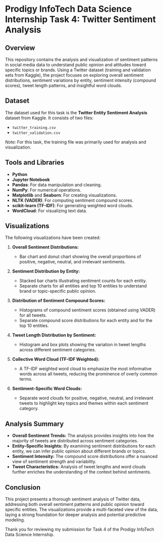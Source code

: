 # Prodigy InfoTech Data Science Internship Task 4: Twitter Sentiment Analysis

## Overview

This repository contains the analysis and visualization of sentiment patterns in social media data to understand public opinion and attitudes toward specific topics or brands. Using a Twitter dataset (training and validation sets from Kaggle), the project focuses on exploring overall sentiment distributions, sentiment variations by entity, sentiment intensity (compound scores), tweet length patterns, and insightful word clouds.

## Dataset

The dataset used for this task is the **Twitter Entity Sentiment Analysis** dataset from Kaggle. It consists of two files:
- `twitter_training.csv`
- `twitter_validation.csv`

*Note:* For this task, the training file was primarily used for analysis and visualization.

## Tools and Libraries

- **Python**
- **Jupyter Notebook**
- **Pandas**: For data manipulation and cleaning.
- **NumPy**: For numerical operations.
- **Matplotlib** and **Seaborn**: For creating visualizations.
- **NLTK (VADER)**: For computing sentiment compound scores.
- **scikit-learn (TF-IDF)**: For generating weighted word clouds.
- **WordCloud**: For visualizing text data.

## Visualizations

The following visualizations have been created:

1. **Overall Sentiment Distributions:**
   - Bar chart and donut chart showing the overall proportions of positive, negative, neutral, and irrelevant sentiments.

2. **Sentiment Distribution by Entity:**
   - Stacked bar charts illustrating sentiment counts for each entity.
   - Separate charts for all entities and top 10 entities to understand brand or topic-specific public opinion.

3. **Distribution of Sentiment Compound Scores:**
   - Histograms of compound sentiment scores (obtained using VADER) for all tweets.
   - Separate compound score distributions for each entity and for the top 10 entities.

4. **Tweet Length Distribution by Sentiment:**
   - Histogram and box plots showing the variation in tweet lengths across different sentiment categories.

5. **Collective Word Cloud (TF-IDF Weighted):**
   - A TF-IDF weighted word cloud to emphasize the most informative words across all tweets, reducing the prominence of overly common terms.

6. **Sentiment-Specific Word Clouds:**
   - Separate word clouds for positive, negative, neutral, and irrelevant tweets to highlight key topics and themes within each sentiment category.

## Analysis Summary

- **Overall Sentiment Trends:** The analysis provides insights into how the majority of tweets are distributed across sentiment categories.
- **Entity-Specific Insights:** By examining sentiment distributions for each entity, we can infer public opinion about different brands or topics.
- **Sentiment Intensity:** The compound score distributions offer a nuanced view of sentiment strength and variability.
- **Tweet Characteristics:** Analysis of tweet lengths and word clouds further enriches the understanding of the context behind sentiments.

## Conclusion

This project presents a thorough sentiment analysis of Twitter data, addressing both overall sentiment patterns and public opinion toward specific entities. The visualizations provide a multi-faceted view of the data, laying a strong foundation for deeper analysis and potential predictive modeling.

Thank you for reviewing my submission for Task 4 of the Prodigy InfoTech Data Science Internship.

